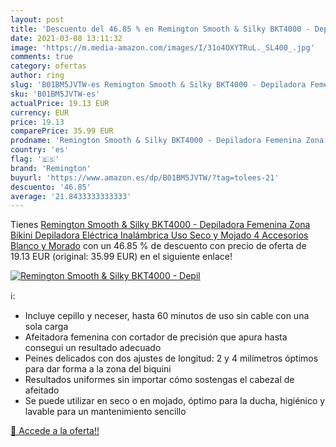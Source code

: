 ```yaml
---
layout: post
title: 'Descuento del 46.85 % en Remington Smooth & Silky BKT4000 - Depil'
date: 2021-03-08 13:11:32
image: 'https://m.media-amazon.com/images/I/31o4OXYTRuL._SL400_.jpg'
comments: true
category: ofertas
author: ring
slug: 'B01BM5JVTW-es Remington Smooth & Silky BKT4000 - Depiladora Femenina...'
sku: 'B01BM5JVTW-es'
actualPrice: 19.13 EUR
currency: EUR
price: 19.13
comparePrice: 35.99 EUR
prodname: 'Remington Smooth & Silky BKT4000 - Depiladora Femenina Zona Bikini  Depiladora Eléctrica Inalámbrica  Uso Seco y Mojado  4 Accesorios  Blanco y Morado'
country: 'es'
flag: '🇪🇸'
brand: 'Remington'
buyurl: 'https://www.amazon.es/dp/B01BM5JVTW/?tag=tolees-21'
descuento: '46.85'
average: '21.8433333333333'
---
```


Tienes [Remington Smooth & Silky BKT4000 - Depiladora Femenina Zona Bikini  Depiladora Eléctrica Inalámbrica  Uso Seco y Mojado  4 Accesorios  Blanco y Morado](https://www.amazon.es/dp/B01BM5JVTW/?tag=tolees-21) con un 46.85 % de descuento con precio de oferta de 19.13 EUR (original: 35.99 EUR) en el siguiente enlace!

[![Remington Smooth & Silky BKT4000 - Depil](https://m.media-amazon.com/images/I/31o4OXYTRuL._SL400_.jpg)](https://www.amazon.es/dp/B01BM5JVTW/?tag=tolees-21)

ℹ️:

- Incluye cepillo y neceser, hasta 60 minutos de uso sin cable con una sola carga
- Afeitadora femenina con cortador de precisión que apura hasta consegui un resultado adecuado
- Peines delicados con dos ajustes de longitud: 2 y 4 milímetros óptimos para dar forma a la zona del biquini
- Resultados uniformes sin importar cómo sostengas el cabezal de afeitado
- Se puede utilizar en seco o en mojado, óptimo para la ducha, higiénico y lavable para un mantenimiento sencillo

[🛒 Accede a la oferta!!](https://www.amazon.es/dp/B01BM5JVTW/?tag=tolees-21)
